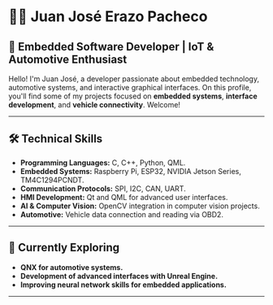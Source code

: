 # 👨‍💻 Juan José Erazo Pacheco

## 🚀 Embedded Software Developer | IoT & Automotive Enthusiast

Hello! I'm Juan José, a developer passionate about embedded technology, automotive systems, and interactive graphical interfaces. On this profile, you'll find some of my projects focused on **embedded systems**, **interface development**, and **vehicle connectivity**. Welcome!

---

## 🛠️ **Technical Skills**

- **Programming Languages:** C, C++, Python, QML.
- **Embedded Systems:** Raspberry Pi, ESP32, NVIDIA Jetson Series, TM4C1294PCNDT.
- **Communication Protocols:** SPI, I2C, CAN, UART.
- **HMI Development:** Qt and QML for advanced user interfaces.
- **AI & Computer Vision:** OpenCV integration in computer vision projects.
- **Automotive:** Vehicle data connection and reading via OBD2.

---

## 🌱 **Currently Exploring**

- **QNX for automotive systems.**
- **Development of advanced interfaces with Unreal Engine.**
- **Improving neural network skills for embedded applications.**

---
